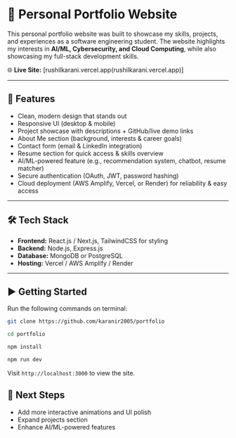 # 🚀 Personal Portfolio Website

This personal portfolio website was built to showcase my skills, projects, and experiences as a software engineering student. The website highlights my interests in **AI/ML, Cybersecurity, and Cloud Computing**, while also showcasing my full-stack development skills.  

🌐 **Live Site:** [rushilkarani.vercel.app(rushilkarani.vercel.app)]  

---

## 📌 Features
- Clean, modern design that stands out  
- Responsive UI (desktop & mobile)  
- Project showcase with descriptions + GitHub/live demo links  
- About Me section (background, interests & career goals)  
- Contact form (email & LinkedIn integration)  
- Resume section for quick access & skills overview  
- AI/ML-powered feature (e.g., recommendation system, chatbot, resume matcher)  
- Secure authentication (OAuth, JWT, password hashing)  
- Cloud deployment (AWS Amplify, Vercel, or Render) for reliability & easy access  

---

## 🛠️ Tech Stack
- **Frontend:** React.js / Next.js, TailwindCSS for styling
- **Backend:** Node.js, Express.js
- **Database:** MongoDB or PostgreSQL
- **Hosting:** Vercel / AWS Amplify / Render

---

## ▶️ Getting Started

Run the following commands on terminal:
```bash
git clone https://github.com/karanir2005/portfolio
```
```bash
cd portfolio
```
```bash
npm install
```
```bash
npm run dev
```
Visit `http://localhost:3000` to view the site.

## 🎯 Next Steps
- Add more interactive animations and UI polish
- Expand projects section
- Enhance AI/ML-powered features
